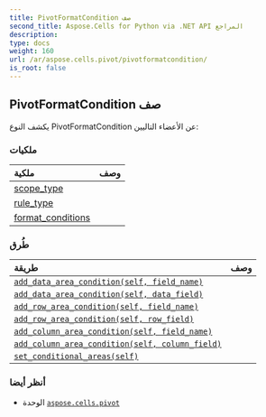 ```yaml
---
title: PivotFormatCondition صف
second_title: Aspose.Cells for Python via .NET API المراجع
description:
type: docs
weight: 160
url: /ar/aspose.cells.pivot/pivotformatcondition/
is_root: false
---
```

##  PivotFormatCondition صف


يكشف النوع PivotFormatCondition عن الأعضاء التاليين:

###  ملكيات
| ملكية| وصف|
| :- | :- |
| [scope_type](/cells/python-net/ar/aspose.cells.pivot/pivotformatcondition/scope_type) |  |
| [rule_type](/cells/python-net/ar/aspose.cells.pivot/pivotformatcondition/rule_type) |  |
| [format_conditions](/cells/python-net/ar/aspose.cells.pivot/pivotformatcondition/format_conditions) |  |


###  طُرق
| طريقة| وصف|
| :- | :- |
| [`add_data_area_condition(self, field_name)`](/cells/python-net/ar/aspose.cells.pivot/pivotformatcondition/add_data_area_condition/#str) |  |
| [`add_data_area_condition(self, data_field)`](/cells/python-net/ar/aspose.cells.pivot/pivotformatcondition/add_data_area_condition/#aspose.cells.pivot.pivotfield) |  |
| [`add_row_area_condition(self, field_name)`](/cells/python-net/ar/aspose.cells.pivot/pivotformatcondition/add_row_area_condition/#str) |  |
| [`add_row_area_condition(self, row_field)`](/cells/python-net/ar/aspose.cells.pivot/pivotformatcondition/add_row_area_condition/#aspose.cells.pivot.pivotfield) |  |
| [`add_column_area_condition(self, field_name)`](/cells/python-net/ar/aspose.cells.pivot/pivotformatcondition/add_column_area_condition/#str) |  |
| [`add_column_area_condition(self, column_field)`](/cells/python-net/ar/aspose.cells.pivot/pivotformatcondition/add_column_area_condition/#aspose.cells.pivot.pivotfield) |  |
| [`set_conditional_areas(self)`](/cells/python-net/ar/aspose.cells.pivot/pivotformatcondition/set_conditional_areas/#) |  |



###  أنظر أيضا
* الوحدة [`aspose.cells.pivot`](..)
